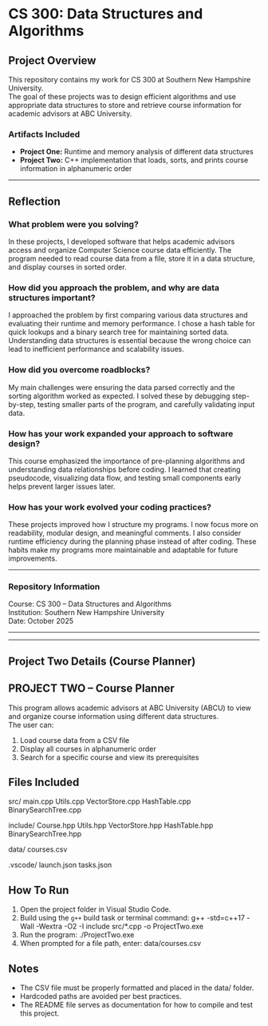 # CS 300: Data Structures and Algorithms

## Project Overview
This repository contains my work for CS 300 at Southern New Hampshire University.  
The goal of these projects was to design efficient algorithms and use appropriate data structures to store and retrieve course information for academic advisors at ABC University.

### Artifacts Included
- **Project One:** Runtime and memory analysis of different data structures  
- **Project Two:** C++ implementation that loads, sorts, and prints course information in alphanumeric order  

---

## Reflection

### What problem were you solving?
In these projects, I developed software that helps academic advisors access and organize Computer Science course data efficiently. The program needed to read course data from a file, store it in a data structure, and display courses in sorted order.

### How did you approach the problem, and why are data structures important?
I approached the problem by first comparing various data structures and evaluating their runtime and memory performance. I chose a hash table for quick lookups and a binary search tree for maintaining sorted data. Understanding data structures is essential because the wrong choice can lead to inefficient performance and scalability issues.

### How did you overcome roadblocks?
My main challenges were ensuring the data parsed correctly and the sorting algorithm worked as expected. I solved these by debugging step-by-step, testing smaller parts of the program, and carefully validating input data.

### How has your work expanded your approach to software design?
This course emphasized the importance of pre-planning algorithms and understanding data relationships before coding. I learned that creating pseudocode, visualizing data flow, and testing small components early helps prevent larger issues later.

### How has your work evolved your coding practices?
These projects improved how I structure my programs. I now focus more on readability, modular design, and meaningful comments. I also consider runtime efficiency during the planning phase instead of after coding. These habits make my programs more maintainable and adaptable for future improvements.

---

### Repository Information
Course: CS 300 – Data Structures and Algorithms  
Institution: Southern New Hampshire University  
Date: October 2025  

---

---
## Project Two Details (Course Planner)

## PROJECT TWO – Course Planner
This program allows academic advisors at ABC University (ABCU) to view and organize course information using different data structures.  
The user can:
  1. Load course data from a CSV file  
  2. Display all courses in alphanumeric order  
  3. Search for a specific course and view its prerequisites

## Files Included
src/
    main.cpp
    Utils.cpp
    VectorStore.cpp
    HashTable.cpp
    BinarySearchTree.cpp

include/
    Course.hpp
    Utils.hpp
    VectorStore.hpp
    HashTable.hpp
    BinarySearchTree.hpp

data/
    courses.csv

.vscode/
    launch.json
    tasks.json

## How To Run
1. Open the project folder in Visual Studio Code.  
2. Build using the `g++` build task or terminal command:
      g++ -std=c++17 -Wall -Wextra -O2 -I include src/*.cpp -o ProjectTwo.exe
3. Run the program:
      ./ProjectTwo.exe
4. When prompted for a file path, enter:
      data/courses.csv

## Notes
- The CSV file must be properly formatted and placed in the data/ folder.
- Hardcoded paths are avoided per best practices.
- The README file serves as documentation for how to compile and test this project.
  
